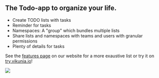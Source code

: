 ## The Todo-app to organize your life.

- Create TODO lists with tasks
- Reminder for tasks
- Namespaces: A "group" which bundles multiple lists
- Share lists and namespaces with teams and users with granular permissions
- Plenty of details for tasks

See the [features page](https://vikunja.cloud/features) on our website for a more exaustive list or try it on [try.vikunja.io](try.vikunja.io)!

![](https://vikunja.io/images/vikunja/09-task-detail-dark.png)
